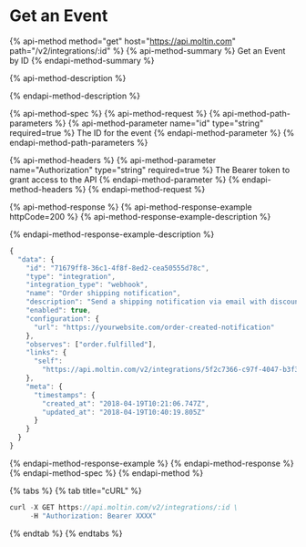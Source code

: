 # Get an Event

{% api-method method="get" host="https://api.moltin.com" path="/v2/integrations/:id" %}
{% api-method-summary %}
Get an Event by ID
{% endapi-method-summary %}

{% api-method-description %}

{% endapi-method-description %}

{% api-method-spec %}
{% api-method-request %}
{% api-method-path-parameters %}
{% api-method-parameter name="id" type="string" required=true %}
The ID for the event
{% endapi-method-parameter %}
{% endapi-method-path-parameters %}

{% api-method-headers %}
{% api-method-parameter name="Authorization" type="string" required=true %}
The Bearer token to grant access to the API
{% endapi-method-parameter %}
{% endapi-method-headers %}
{% endapi-method-request %}

{% api-method-response %}
{% api-method-response-example httpCode=200 %}
{% api-method-response-example-description %}

{% endapi-method-response-example-description %}

```javascript
{
  "data": {
    "id": "71679ff8-36c1-4f8f-8ed2-cea50555d78c",
    "type": "integration",
    "integration_type": "webhook",
    "name": "Order shipping notification",
    "description": "Send a shipping notification via email with discount code.",
    "enabled": true,
    "configuration": {
      "url": "https://yourwebsite.com/order-created-notification"
    },
    "observes": ["order.fulfilled"],
    "links": {
      "self":
        "https://api.moltin.com/v2/integrations/5f2c7366-c97f-4047-b3f3-a603270db189"
    },
    "meta": {
      "timestamps": {
        "created_at": "2018-04-19T10:21:06.747Z",
        "updated_at": "2018-04-19T10:40:19.805Z"
      }
    }
  }
}
```
{% endapi-method-response-example %}
{% endapi-method-response %}
{% endapi-method-spec %}
{% endapi-method %}

{% tabs %}
{% tab title="cURL" %}
```javascript
curl -X GET https://api.moltin.com/v2/integrations/:id \
     -H "Authorization: Bearer XXXX"
```
{% endtab %}
{% endtabs %}

